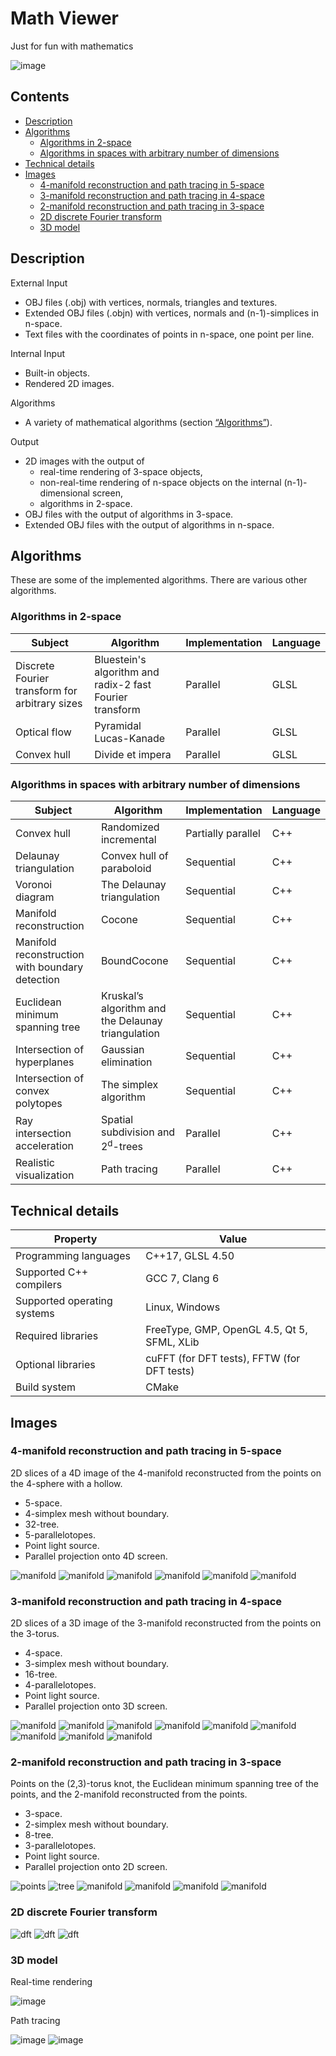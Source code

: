 # Math Viewer

Just for fun with mathematics

![image](https://i.imgur.com/HjDmj4C.png)

## Contents

* [Description](#description)
* [Algorithms](#algorithms)
  * [Algorithms in 2-space](#algorithms-in-2-space)
  * [Algorithms in spaces with arbitrary number of dimensions](#algorithms-in-spaces-with-arbitrary-number-of-dimensions)
* [Technical details](#technical-details)
* [Images](#images)
  * [4-manifold reconstruction and path tracing in 5-space](#4-manifold-reconstruction-and-path-tracing-in-5-space)
  * [3-manifold reconstruction and path tracing in 4-space](#3-manifold-reconstruction-and-path-tracing-in-4-space)
  * [2-manifold reconstruction and path tracing in 3-space](#2-manifold-reconstruction-and-path-tracing-in-3-space)
  * [2D discrete Fourier transform](#2d-discrete-fourier-transform)
  * [3D model](#3d-model)

## Description

External Input
* OBJ files (.obj) with vertices, normals, triangles and textures.
* Extended OBJ files (.objn) with vertices, normals and (n-1)-simplices in n-space.
* Text files with the coordinates of points in n-space, one point per line.

Internal Input
* Built-in objects.
* Rendered 2D images.

Algorithms
* A variety of mathematical algorithms (section [“Algorithms”](#algorithms)).

Output
* 2D images with the output of
  * real-time rendering of 3-space objects,
  * non-real-time rendering of n-space objects on the internal (n-1)-dimensional screen,
  * algorithms in 2-space.
* OBJ files with the output of algorithms in 3-space.
* Extended OBJ files with the output of algorithms in n-space.

## Algorithms

These are some of the implemented algorithms. There are various other algorithms.

### Algorithms in 2-space

Subject                                         | Algorithm                                                | Implementation | Language
------------------------------------------------|----------------------------------------------------------|----------------|---------
Discrete Fourier transform for arbitrary sizes  | Bluestein's algorithm and radix-2 fast Fourier transform | Parallel       | GLSL
Optical flow                                    | Pyramidal Lucas-Kanade                                   | Parallel       | GLSL
Convex hull                                     | Divide et impera                                         | Parallel       | GLSL

### Algorithms in spaces with arbitrary number of dimensions

Subject                                         | Algorithm                                          | Implementation     | Language
------------------------------------------------|----------------------------------------------------|--------------------|---------
Convex hull                                     | Randomized incremental                             | Partially parallel | C++
Delaunay triangulation                          | Convex hull of paraboloid                          | Sequential         | C++
Voronoi diagram                                 | The Delaunay triangulation                         | Sequential         | C++
Manifold reconstruction                         | Cocone                                             | Sequential         | C++
Manifold reconstruction with boundary detection | BoundCocone                                        | Sequential         | C++
Euclidean minimum spanning tree                 | Kruskal’s algorithm and the Delaunay triangulation | Sequential         | C++
Intersection of hyperplanes                     | Gaussian elimination                               | Sequential         | C++
Intersection of convex polytopes                | The simplex algorithm                              | Sequential         | C++
Ray intersection acceleration                   | Spatial subdivision and 2<sup>d</sup>-trees        | Parallel           | C++
Realistic visualization                         | Path tracing                                       | Parallel           | C++

## Technical details

Property                    | Value
----------------------------|---------------------------------------------
Programming languages       | C++17, GLSL 4.50
Supported C++ compilers     | GCC 7, Clang 6
Supported operating systems | Linux, Windows
Required libraries          | FreeType, GMP, OpenGL 4.5, Qt 5, SFML, XLib
Optional libraries          | cuFFT (for DFT tests), FFTW (for DFT tests)
Build system                | CMake

## Images

### 4-manifold reconstruction and path tracing in 5-space

2D slices of a 4D image of the 4-manifold reconstructed from the points on the 4-sphere with a hollow.

* 5-space.
* 4-simplex mesh without boundary.
* 32-tree.
* 5-parallelotopes.
* Point light source.
* Parallel projection onto 4D screen.

![manifold](https://i.imgur.com/j1kUkGQ.png)
![manifold](https://i.imgur.com/A8hpwM7.png)
![manifold](https://i.imgur.com/rRXVL80.png)
![manifold](https://i.imgur.com/bimmCBL.png)
![manifold](https://i.imgur.com/7fEn0iy.png)
![manifold](https://i.imgur.com/m5FVGza.png)

### 3-manifold reconstruction and path tracing in 4-space

2D slices of a 3D image of the 3-manifold reconstructed from the points on the 3-torus.

* 4-space.
* 3-simplex mesh without boundary.
* 16-tree.
* 4-parallelotopes.
* Point light source.
* Parallel projection onto 3D screen.

![manifold](https://i.imgur.com/uSEFijB.png)
![manifold](https://i.imgur.com/Qj2oO5h.png)
![manifold](https://i.imgur.com/eK5l7Qa.png)
![manifold](https://i.imgur.com/DWhJwPm.png)
![manifold](https://i.imgur.com/LkIAodR.png)
![manifold](https://i.imgur.com/YDXMNPr.png)
![manifold](https://i.imgur.com/SLLgASK.png)
![manifold](https://i.imgur.com/GE9iwbu.png)
![manifold](https://i.imgur.com/NllTlT4.png)

### 2-manifold reconstruction and path tracing in 3-space

Points on the (2,3)-torus knot, the Euclidean minimum spanning tree of the points, and the 2-manifold reconstructed from the points.

* 3-space.
* 2-simplex mesh without boundary.
* 8-tree.
* 3-parallelotopes.
* Point light source.
* Parallel projection onto 2D screen.

![points](https://i.imgur.com/h3yaTRd.png)
![tree](https://i.imgur.com/oC4wcfw.png)
![manifold](https://i.imgur.com/KfOxuOu.png)
![manifold](https://i.imgur.com/kFCwTJM.png)
![manifold](https://i.imgur.com/Vh5Lrcv.png)
![manifold](https://i.imgur.com/8oyND91.png)

### 2D discrete Fourier transform

![dft](https://i.imgur.com/YnyQWd4.png)
![dft](https://i.imgur.com/uvHQZmg.png)
![dft](https://i.imgur.com/5dGkQR9.png)

### 3D model

Real-time rendering

![image](https://i.imgur.com/eqxSJpD.png)

Path tracing

![image](https://i.imgur.com/kumiuEr.png)
![image](https://i.imgur.com/y9jdovk.png)
